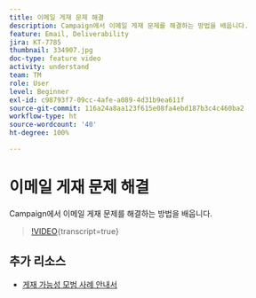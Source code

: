 ```yaml
---
title: 이메일 게재 문제 해결
description: Campaign에서 이메일 게재 문제를 해결하는 방법을 배웁니다.
feature: Email, Deliverability
jira: KT-7785
thumbnail: 334907.jpg
doc-type: feature video
activity: understand
team: TM
role: User
level: Beginner
exl-id: c98793f7-09cc-4afe-a089-4d31b9ea611f
source-git-commit: 116a24a8aa123f615e08fa4ebd187b3c4c460ba2
workflow-type: ht
source-wordcount: '40'
ht-degree: 100%

---
```


# 이메일 게재 문제 해결

Campaign에서 이메일 게재 문제를 해결하는 방법을 배웁니다.

>[!VIDEO](https://video.tv.adobe.com/v/334907?quality=12&learn=on){transcript=true}

## 추가 리소스

* [게재 가능성 모범 사례 안내서](https://experienceleague.adobe.com/docs/deliverability-learn/deliverability-best-practice-guide/introduction.html?lang=ko)
